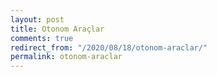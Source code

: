 ```yaml
---
layout: post
title: Otonom Araçlar
comments: true
redirect_from: "/2020/08/18/otonom-araclar/"
permalink: otonom-araclar
---
```


